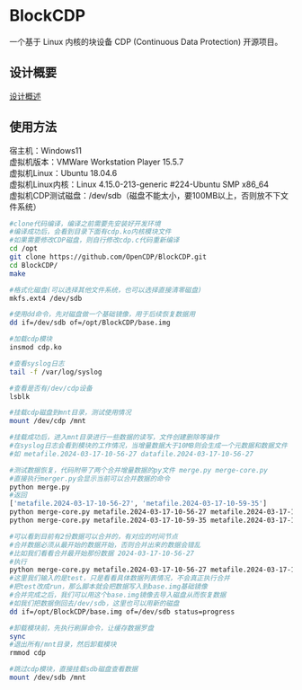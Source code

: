 # BlockCDP
一个基于 Linux 内核的块设备 CDP (Continuous Data Protection) 开源项目。

## 设计概要
[设计概述](https://github.com/OpenCDP/OpenCDP/blob/main/BlockCDP_README_CN.md)

## 使用方法
宿主机：Windows11  
虚拟机版本：VMWare Workstation Player 15.5.7  
虚拟机Linux：Ubuntu 18.04.6  
虚拟机Linux内核：Linux 4.15.0-213-generic #224-Ubuntu SMP x86_64  
虚拟机CDP测试磁盘：/dev/sdb（磁盘不能太小，要100MB以上，否则放不下文件系统）  
```bash
#clone代码编译，编译之前需要先安装好开发环境
#编译成功后，会看到目录下面有cdp.ko内核模块文件
#如果需要修改CDP磁盘，则自行修改cdp.c代码重新编译
cd /opt
git clone https://github.com/OpenCDP/BlockCDP.git
cd BlockCDP/
make

#格式化磁盘(可以选择其他文件系统，也可以选择直接清零磁盘)
mkfs.ext4 /dev/sdb

#使用dd命令，先对磁盘做一个基础镜像，用于后续恢复数据用
dd if=/dev/sdb of=/opt/BlockCDP/base.img

#加载cdp模块
insmod cdp.ko

#查看syslog日志
tail -f /var/log/syslog

#查看是否有/dev/cdp设备
lsblk

#挂载cdp磁盘到mnt目录，测试使用情况
mount /dev/cdp /mnt

#挂载成功后，进入mnt目录进行一些数据的读写，文件创建删除等操作
#在syslog日志会看到模块的工作情况，当增量数据大于10MB则会生成一个元数据和数据文件
#如 metafile.2024-03-17-10-56-27 datafile.2024-03-17-10-56-27

#测试数据恢复，代码附带了两个合并增量数据的py文件 merge.py merge-core.py
#直接执行merger.py会显示当前可以合并数据的命令
python merge.py
#返回
['metafile.2024-03-17-10-56-27', 'metafile.2024-03-17-10-59-35']
python merge-core.py metafile.2024-03-17-10-56-27 metafile.2024-03-17-10-56-27 '' '' test
python merge-core.py metafile.2024-03-17-10-59-35 metafile.2024-03-17-10-59-35 '' '' test

#可以看到目前有2份数据可以合并的，有对应的时间节点
#合并数据必须从最开始的数据开始，否则合并出来的数据会错乱
#比如我们看看合并最开始那份数据 2024-03-17-10-56-27
#执行
python merge-core.py metafile.2024-03-17-10-56-27 metafile.2024-03-17-10-56-27 '' '' test
#这里我们输入的是test，只是看看具体数据列表情况，不会真正执行合并
#把test改成run，那么脚本就会把数据写入到base.img基础镜像
#合并完成之后，我们可以用这个base.img镜像去导入磁盘从而恢复数据
#如我们把数据倒回去/dev/sdb，这里也可以用新的磁盘
dd if=/opt/BlockCDP/base.img of=/dev/sdb status=progress

#卸载模块前，先执行刷屏命令，让缓存数据罗盘
sync
#退出所有/mnt目录，然后卸载模块
rmmod cdp

#跳过cdp模块，直接挂载sdb磁盘查看数据
mount /dev/sdb /mnt

```
